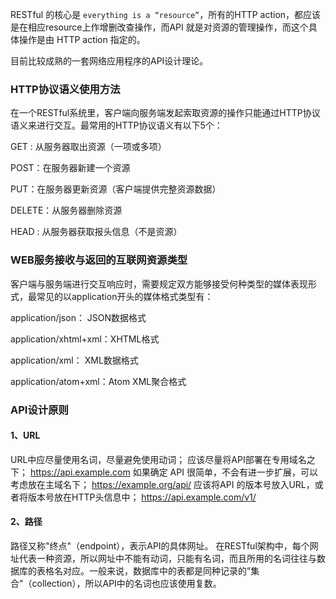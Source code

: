RESTful 的核心是 `everything is a “resource”`，所有的HTTP action，都应该是在相应resource上作增删改查操作，而API 就是对资源的管理操作，而这个具体操作是由 HTTP action 指定的。

目前比较成熟的一套网络应用程序的API设计理论。


### HTTP协议语义使用方法

在一个RESTful系统里，客户端向服务端发起索取资源的操作只能通过HTTP协议语义来进行交互。最常用的HTTP协议语义有以下5个：

GET : 从服务器取出资源（一项或多项）

POST：在服务器新建一个资源

PUT：在服务器更新资源（客户端提供完整资源数据）

DELETE：从服务器删除资源

HEAD : 从服务器获取报头信息（不是资源）


### WEB服务接收与返回的互联网资源类型

客户端与服务端进行交互响应时，需要规定双方能够接受何种类型的媒体表现形式，最常见的以application开头的媒体格式类型有：

application/json： JSON数据格式

application/xhtml+xml：XHTML格式

application/xml： XML数据格式

application/atom+xml：Atom XML聚合格式



### API设计原则
#### 1、URL
URL中应尽量使用名词，尽量避免使用动词；
应该尽量将API部署在专用域名之下；
https://api.example.com
如果确定 API 很简单，不会有进一步扩展，可以考虑放在主域名下；
https://example.org/api/
应该将API 的版本号放入URL，或者将版本号放在HTTP头信息中；
https://api.example.com/v1/

#### 2、路径
路径又称"终点"（endpoint），表示API的具体网址。
在RESTful架构中，每个网址代表一种资源，所以网址中不能有动词，只能有名词，而且所用的名词往往与数据库的表格名对应。一般来说，数据库中的表都是同种记录的”集合"（collection），所以API中的名词也应该使用复数。






























#
